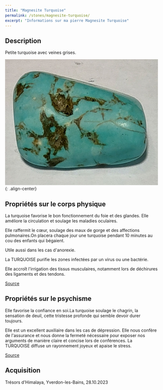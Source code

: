 ```yaml
---
title: "Magnesite Turquoise"
permalink: /stones/magnesite-turquoise/
excerpt: "Informations sur ma pierre Magnesite Turquoise"
---
```


## Description
Petite turquoise avec veines grises.

![Magnesite Turquoise](/images/stones/MagnesiteTurquoise_TresorsDHimalaya_20231028.jpg "Magnesite Turquoise"){: .align-center}


## Propriétés sur le corps physique
La turquoise favorise le bon fonctionnement du foie et des glandes. Elle améliore la circulation et soulage les maladies oculaires.

Elle raffermit le cœur, soulage des maux de gorge et des affections pulmonaires.On placera chaque jour une turquoise pendant 10 minutes au cou des enfants qui bégaient.

Utile aussi dans les cas d'anorexie.

La TURQUOISE purifie les zones infectées par un virus ou une bactérie.

Elle accroît l'irrigation des tissus musculaires, notamment lors de déchirures des ligaments et des tendons.

[Source](https://nirvana-sante.blogspot.com/2014/01/cristaux-et-leurs-proprietes-la.html?m=0)


## Propriétés sur le psychisme
Elle favorise la confiance en soi.La turquoise soulage le chagrin, la sensation de deuil, cette tristesse profonde qui semble devoir durer toujours.

Elle est un excellent auxiliaire dans les cas de dépression. Elle nous confère de l'assurance et nous donne la fermeté nécessaire pour exposer nos arguments de manière claire et concise lors de conférences. La TURQUOISE diffuse un rayonnement joyeux et apaise le stress.

[Source](https://nirvana-sante.blogspot.com/2014/01/cristaux-et-leurs-proprietes-la.html?m=0)

## Acquisition
Trésors d'Himalaya, Yverdon-les-Bains, 28.10.2023
